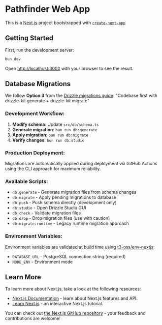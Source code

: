# Pathfinder Web App

This is a [Next.js](https://nextjs.org) project bootstrapped with [`create-next-app`](https://nextjs.org/docs/app/api-reference/cli/create-next-app).

## Getting Started

First, run the development server:

```bash
bun dev
```

Open [http://localhost:3000](http://localhost:3000) with your browser to see the result.

## Database Migrations

We follow **Option 3** from the [Drizzle migrations guide](https://orm.drizzle.team/docs/migrations): "Codebase first with drizzle-kit generate + drizzle-kit migrate"

### Development Workflow:

1. **Modify schema**: Update `src/db/schema.ts`
2. **Generate migration**: `bun run db:generate`
3. **Apply migration**: `bun run db:migrate`
4. **Verify changes**: `bun run db:studio`

### Production Deployment:

Migrations are automatically applied during deployment via GitHub Actions using the CLI approach for maximum reliability.

### Available Scripts:

- `db:generate` - Generate migration files from schema changes
- `db:migrate` - Apply pending migrations to database
- `db:push` - Push schema directly (development only)
- `db:studio` - Open Drizzle Studio GUI
- `db:check` - Validate migration files
- `db:drop` - Drop migration files (use with caution)
- `db:migrate:runtime` - Legacy runtime migration approach

### Environment Variables:

Environment variables are validated at build time using [t3-oss/env-nextjs](https://env.t3.gg/docs/nextjs):

- `DATABASE_URL` - PostgreSQL connection string (required)
- `NODE_ENV` - Environment mode

## Learn More

To learn more about Next.js, take a look at the following resources:

- [Next.js Documentation](https://nextjs.org/docs) - learn about Next.js features and API.
- [Learn Next.js](https://nextjs.org/learn) - an interactive Next.js tutorial.

You can check out [the Next.js GitHub repository](https://github.com/vercel/next.js) - your feedback and contributions are welcome!
